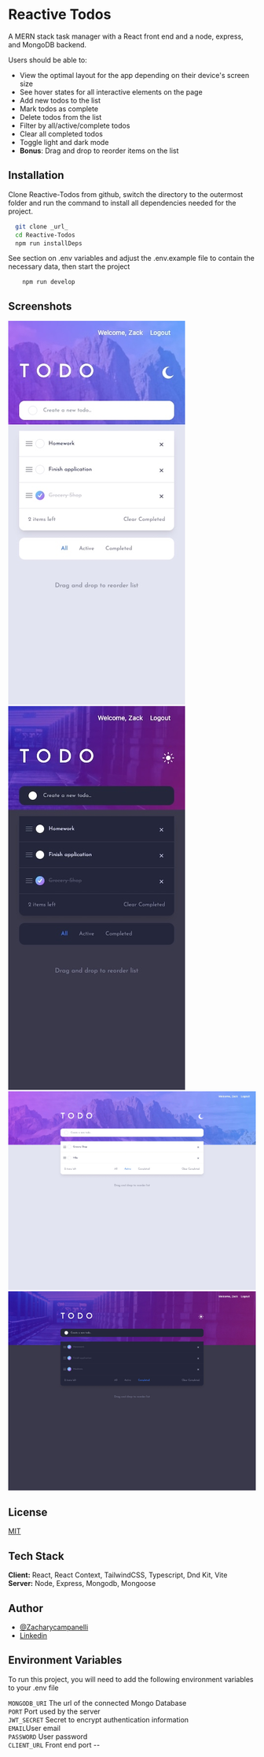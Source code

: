 
# Reactive Todos

A MERN stack task manager with a React front end and a node, express, and MongoDB backend.

Users should be able to:

- View the optimal layout for the app depending on their device's screen size
- See hover states for all interactive elements on the page
- Add new todos to the list
- Mark todos as complete
- Delete todos from the list
- Filter by all/active/complete todos
- Clear all completed todos
- Toggle light and dark mode
- **Bonus**: Drag and drop to reorder items on the list


## Installation

Clone Reactive-Todos from github, switch the directory to the outermost folder and run the command to install all dependencies needed for the project. 

```bash
  git clone _url_
  cd Reactive-Todos
  npm run installDeps
```
See section on .env variables and adjust the .env.example file to contain the necessary data, then start the project

```
    npm run develop
```
## Screenshots

![App Screenshot](./assets/mobile.jpeg)
![App Screenshot](./assets/mobile2.jpeg)
![App Screenshot](./assets/desktop.jpeg)
![App Screenshot](./assets/desktop2.jpeg)


## License

[MIT](https://choosealicense.com/licenses/mit/)


## Tech Stack

**Client:** React, React Context, TailwindCSS, Typescript, Dnd Kit, Vite   
**Server:** Node, Express, Mongodb, Mongoose


## Author

- [@Zacharycampanelli](https://www.github.com/Zacharycampanelli)
- [Linkedin](https://www.linkedin.com/in/zacharycampanelli/)


## Environment Variables

To run this project, you will need to add the following environment variables to your .env file

`MONGODB_URI` The url of the connected Mongo Database  
`PORT` Port used by the server  
`JWT_SECRET` Secret to encrypt authentication information  
`EMAIL`User email  
`PASSWORD` User password   
`CLIENT_URL` Front end port -- 
